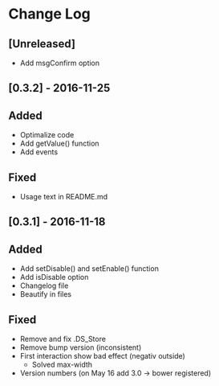 # Change Log

## [Unreleased]
- Add msgConfirm option

## [0.3.2] - 2016-11-25

## Added

- Optimalize code
- Add getValue() function
- Add events

## Fixed

- Usage text in README.md

## [0.3.1] - 2016-11-18

## Added

- Add setDisable() and setEnable() function
- Add isDisable option
- Changelog file
- Beautify in files

## Fixed

- Remove and fix .DS_Store
- Remove bump version (inconsistent)
- First interaction show bad effect (negativ outside)
    - Solved max-width
- Version numbers (on May 16 add 3.0 -> bower registered)
